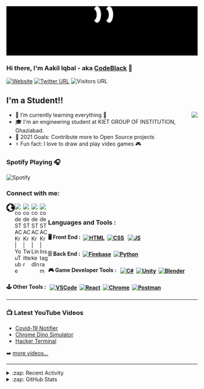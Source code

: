 <img align="center" src="/loading.gif"  height="130px" width="900px">

### Hi there, I'm Aakil Iqbal - aka [CodeBlack][website] 👋

[![Website](https://img.shields.io/website?style=flat-square&up_message=aakiliqbal.co&url=https%3A%2F%2Faakiliqbal.co)](https://aakiliqbal.co)
[![Twitter URL](https://img.shields.io/twitter/follow/aakiliqbal645?color=%231DA1F2&logo=twitter&style=flat-square)](https://twitter.com/aakiliqbal645)
![Visitors URL](https://visitor-badge.glitch.me/badge?page_id=aakiliqbal.aakiliqbal)
## I'm a Student!!

<img align="right" src="https://github.com/aakiliqbal/web.io/blob/master/portfolio/img/about.gif"  height="300px">

- 🌱 I’m currently learning everything 🤣
- :mortar_board: I'm an engineering student at KIET GROUP OF INSTITUTION, Ghaziabad.
- 🥅 2021 Goals: Contribute more to Open Source projects
- ⚡ Fun fact: I love to draw and play video games 🎮

### Spotify Playing 🎧

![Spotify](https://novatorem.vercel.app/api/spotify)

### Connect with me:

[<img align="left" alt="codeSTACKr.com" width="22px" src="https://raw.githubusercontent.com/iconic/open-iconic/master/svg/globe.svg" />][website]
[<img align="left" alt="codeSTACKr | YouTube" width="22px" src="https://cdn.jsdelivr.net/npm/simple-icons@v3/icons/youtube.svg" />][youtube]
[<img align="left" alt="codeSTACKr | Twitter" width="22px" src="https://cdn.jsdelivr.net/npm/simple-icons@v3/icons/twitter.svg" />][twitter]
[<img align="left" alt="codeSTACKr | LinkedIn" width="22px" src="https://cdn.jsdelivr.net/npm/simple-icons@v3/icons/linkedin.svg" />][linkedin]
[<img align="left" alt="codeSTACKr | Instagram" width="22px" src="https://cdn.jsdelivr.net/npm/simple-icons@v3/icons/instagram.svg" />][instagram]

<br />

### Languages and Tools : &nbsp;

#### :desktop_computer: Front End : &nbsp;[<img align="center" src="https://img.shields.io/badge/HTML5-blue?logo=html5&logoColor=white&labelColor=E34F26&color=E34F26" alt="HTML" />](https://en.wikipedia.org/wiki/HTML)&nbsp; [<img align="center" src="https://img.shields.io/badge/CSS3-blue?logo=css3&logoColor=white&labelColor=1572B6&color=1572B6"  alt="CSS" />](https://en.wikipedia.org/wiki/CSS) &nbsp; [<img align="center" src="https://img.shields.io/badge/JAVASCRIPT-blue?logo=javascript&logoColor=black&labelColor=F7DF1E&color=F7DF1E"  alt="JS" />](https://en.wikipedia.org/wiki/JavaScript)

#### :file_cabinet: Back End :&nbsp; [<img align="center" src="https://img.shields.io/badge/FIREBASE-blue?logo=firebase&logoColor=black&labelColor=FFCA28&color=FFCA28"  alt="Firebase" />](https://firebase.google.com/) &nbsp;[<img align="center" src="https://img.shields.io/badge/PYTHON3-blue?logo=python&logoColor=white&labelColor=3776AB&color=3776AB" alt="Python" />](https://www.python.org/)

#### 🎮 Game Developer Tools : &nbsp; [<img align="center" src="https://img.shields.io/badge/C%23-239120?logo=c-sharp&logoColor=white" alt="C#" />](https://docs.microsoft.com/en-us/dotnet/csharp/) &nbsp;[<img src="https://img.shields.io/badge/Unity-100000?logo=unity&logoColor=white" align="center"  alt="Unity" />](https://unity.com/) &nbsp;[<img alt="Blender" align="center" src="https://img.shields.io/badge/blender%20-%23F5792A.svg?logo=blender&logoColor=white"/>](https://unity.com/)

#### :joystick: Other Tools : &nbsp; [<img align="center" src="https://img.shields.io/badge/VSCODE-blue?logo=visual-studio-code&logoColor=white&labelColor=007ACC&color=007ACC"  alt="VSCode" />](https://code.visualstudio.com/) &nbsp;[<img align="center" src="https://img.shields.io/badge/BRAVE-blue?&logoColor=white&labelColor=orange&color=orange"  alt="React" />](https://brave.com/) &nbsp;[<img align="center" src="https://img.shields.io/badge/CHROME-blue?logo=google-chrome&logoColor=white&labelColor=4285F4&color=4285F4"  alt="Chrome" />](https://chrome.google.com/) &nbsp;[<img src="https://img.shields.io/badge/POSTMAN-blue?logo=postman&logoColor=white&labelColor=FF6C37&color=FF6C37" align="center"  alt="Postman" />](https://www.postman.com/)

---

### 📺 Latest YouTube Videos

<!-- YOUTUBE:START -->
- [Covid-19 Notifier](https://www.youtube.com/watch?v=Cw4xnSS2xnY)
- [Chrome Dino Simulator](https://www.youtube.com/watch?v=yQMtf6FlZZw)
- [Hacker Terminal](https://www.youtube.com/watch?v=JOlBLoq_WzI)
<!-- YOUTUBE:END -->

➡️ [more videos...](https://www.youtube.com/channel/UCXK4VE1yIjPBquHIpZi5uMA)

---

<details>
  <summary>:zap: Recent Activity</summary>

  <!--START_SECTION:activity-->
1. 💪 Opened PR [#3](https://github.com/karanS1ngh/login/pull/3) in [karanS1ngh/login](https://github.com/karanS1ngh/login)
  2. 🎉 Merged PR [#104](https://github.com/madlabsinc/teachcode/pull/104) in [madlabsinc/teachcode](https://github.com/madlabsinc/teachcode)
  3. ❗️ Closed issue [#101](https://github.com/madlabsinc/teachcode/issues/101) in [madlabsinc/teachcode](https://github.com/madlabsinc/teachcode)
  4. ❌ Closed PR [#11504](https://github.com/webpack/webpack/pull/11504) in [webpack/webpack](https://github.com/webpack/webpack)
  5. 🗣 Commented on [#11504](https://github.com/webpack/webpack/issues/11504) in [webpack/webpack](https://github.com/webpack/webpack)
  <!--END_SECTION:activity-->

</details>

<details>
  <summary>:zap: GitHub Stats</summary>

  <img src="https://github-readme-stats.vercel.app/api?username=aakiliqbal&show_icons=true&theme=chartreuse-dark" alt="GitHub Stats" align="center" width="48%" />
  <img src="https://github-readme-stats.vercel.app/api/top-langs/?username=aakiliqbal&layout=compact&theme=chartreuse-dark&langs_count=6" alt="GitHub Top-Langs" align="center" width="40%" />

  <br/>
  <b>Note:</b> This is only a metric of the languages my public code on GitHub consists of and does not reflect my expertise or skill level.
</details>

</details>

[website]: https://aakiliqbal.co
[twitter]: https://twitter.com/aakiliqbal645
[youtube]: https://www.youtube.com/channel/UCXK4VE1yIjPBquHIpZi5uMA
[instagram]: https://www.instagram.com/aakiliqbal/
[linkedin]: https://www.linkedin.com/in/aakiliqbal/